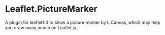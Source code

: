 # Leaflet.PictureMarker

A plugin for leaflet1.0 to show a picture marker by L.Canvas, which may help you draw many points on Leaflet.js.
